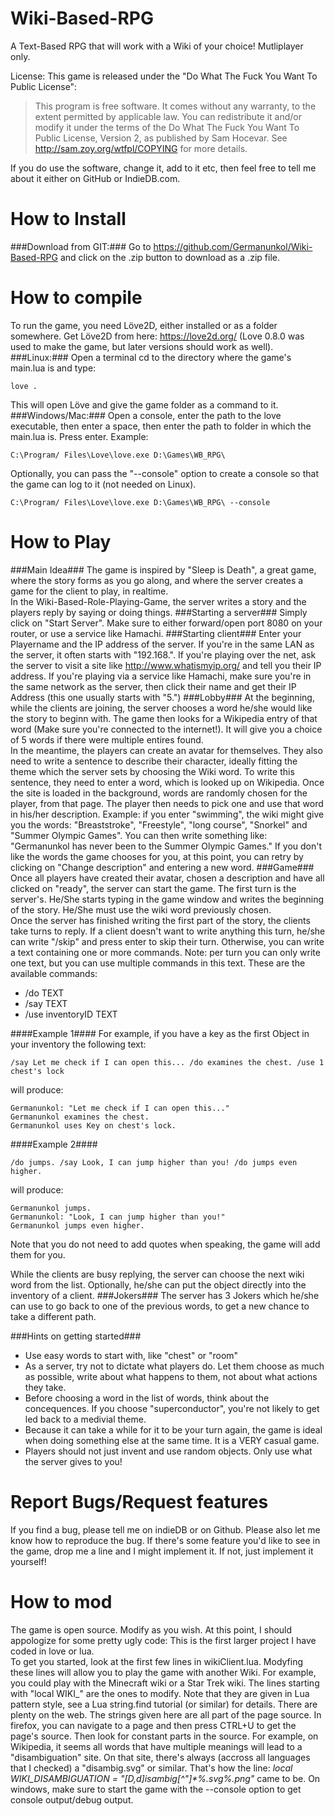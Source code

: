 Wiki-Based-RPG
==============

A Text-Based RPG that will work with a Wiki of your choice! Mutliplayer only.

License:
This game is released under the "Do What The Fuck You Want To Public License":  

> This program is free software. It comes without any warranty, to
the extent permitted by applicable law. You can redistribute it
and/or modify it under the terms of the Do What The Fuck You Want
To Public License, Version 2, as published by Sam Hocevar. See
http://sam.zoy.org/wtfpl/COPYING for more details.

If you do use the software, change it, add to it etc, then feel free to tell me about it either on GitHub or IndieDB.com.


How to Install
================
###Download from GIT:###
Go to https://github.com/Germanunkol/Wiki-Based-RPG and click on the .zip button to download as a .zip file.

How to compile
================
To run the game, you need L&ouml;ve2D, either installed or as a folder somewhere.
Get L&ouml;ve2D from here: https://love2d.org/ (Love 0.8.0 was used to make the game, but later versions should work as well).
###Linux:###
Open a terminal cd to the directory where the game's main.lua is and type:

	love .

This will open L&ouml;ve and give the game folder as a command to it.
###Windows/Mac:###
Open a console, enter the path to the love executable, then enter a space, then enter the path to folder in which the main.lua is. Press enter. Example:

	C:\Program/ Files\Love\love.exe D:\Games\WB_RPG\

Optionally, you can pass the "--console" option to create a console so that the game can log to it (not needed on Linux).

	C:\Program/ Files\Love\love.exe D:\Games\WB_RPG\ --console

How to Play
================

###Main Idea###
The game is inspired by "Sleep is Death", a great game, where the story forms as you go along, and where the server creates a game for the client to play, in realtime.  
In the Wiki-Based-Role-Playing-Game, the server writes a story and the players reply by saying or doing things.
###Starting a server###
Simply click on "Start Server". Make sure to either forward/open port 8080 on your router, or use a service like Hamachi.
###Starting client###
Enter your Playername and the IP address of the server. If you're in the same LAN as the server, it often starts with "192.168.". If you're playing over the net, ask the server to visit a site like http://www.whatismyip.org/ and tell you their IP address. If you're playing via a service like Hamachi, make sure you're in the same network as the server, then click their name and get their IP Address (this one usually starts with "5.")
###Lobby###
At the beginning, while the clients are joining, the server chooses a word he/she would like the story to beginn with. The game then looks for a Wikipedia entry of that word (Make sure you're connected to the internet!). It will give you a choice of 5 words if there were multiple entires found.  
In the meantime, the players can create an avatar for themselves. They also need to write a sentence to describe their character, ideally fitting the theme which the server sets by choosing the Wiki word. To write this sentence, they need to enter a word, which is looked up on Wikipedia. Once the site is loaded in the background, words are randomly chosen for the player, from that page. The player then needs to pick one and use that word in his/her description. Example: if you enter "swimming", the wiki might give you the words: "Breaststroke", "Freestyle", "long course", "Snorkel" and "Summer Olympic Games". You can then write something like: "Germanunkol has never been to the Summer Olympic Games."
If you don't like the words the game chooses for you, at this point, you can retry by clicking on "Change description" and entering a new word.
###Game###
Once all players have created their avatar, chosen a description and have all clicked on "ready", the server can start the game. The first turn is the server's. He/She starts typing in the game window and writes the beginning of the story. He/She must use the wiki word previously chosen.  
Once the server has finished writing the first part of the story, the clients take turns to reply. If a client doesn't want to write anything this turn, he/she can write "/skip" and press enter to skip their  turn. Otherwise, you can write a text containing one or more commands. Note: per turn you can only write one text, but you can use multiple commands in this text. These are the available commands:

- /do TEXT
- /say TEXT
- /use inventoryID TEXT

####Example 1####
For example, if you have a key as the first Object in your inventory the following text:

	/say Let me check if I can open this... /do examines the chest. /use 1 chest's lock
	
will produce:

	Germanunkol: "Let me check if I can open this..."
	Germanunkol examines the chest.
	Germanunkol uses Key on chest's lock.
	
####Example 2####

	/do jumps. /say Look, I can jump higher than you! /do jumps even higher.
	
will produce:

	Germanunkol jumps.
	Germanunkol: "Look, I can jump higher than you!"
	Germanunkol jumps even higher.
	
Note that you do not need to add quotes when speaking, the game will add them for you.

While the clients are busy replying, the server can choose the next wiki word from the list. Optionally, he/she can put the object directly into the inventory of a client.
###Jokers###
The server has 3 Jokers which he/she can use to go back to one of the previous words, to get a new chance to take a different path.

###Hints on getting started###
- Use easy words to start with, like "chest" or "room"
- As a server, try not to dictate what players do. Let them choose as much as possible, write about what happens to them, not about what actions they take.
- Before choosing a word in the list of words, think about the concequences. If you choose "superconductor", you're not likely to get led back to a medivial theme.
- Because it can take a while for it to be your turn again, the game is ideal when doing something else at the same time. It is a VERY casual game.
- Players should not just invent and use random objects. Only use what the server gives to you!

Report Bugs/Request features
================

If you find a bug, please tell me on indieDB or on Github. Please also let me know how to reproduce the bug.
If there's some feature you'd like to see in the game, drop me a line and I might implement it. If not, just implement it yourself!

How to mod
================

The game is open source. Modify as you wish. At this point, I should appologize for some pretty ugly code: This is the first larger project I have coded in love or lua.  
To get you started, look at the first few lines in wikiClient.lua. Modyfing these lines will allow you to play the game with another Wiki. For example, you could play with the Minecraft wiki or a Star Trek wiki.
The lines starting with "local WIKI\_" are the ones to modify. Note that they are given in Lua pattern style, see a Lua string.find tutorial (or similar) for details. There are plenty on the web. The strings given here are all part of the page source. In firefox, you can navigate to a page and then press CTRL+U to get the page's source. Then look for constant parts in the source. For example, on Wikipedia, it seems all words that have multiple meanings will lead to a "disambiguation" site. On that site, there's always (accross all languages that I checked) a "disambig.svg" or similar. That's how the line:
_local WIKI_DISAMBIGUATION = "\[D,d\]isambig\[^\"\]*%.svg%.png"_ came to be.
On windows, make sure to start the game with the --console option to get console output/debug output.
